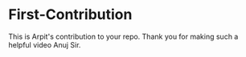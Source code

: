 # First-Contribution
This is Arpit's contribution to your repo.
Thank you for making such a helpful video Anuj Sir.
